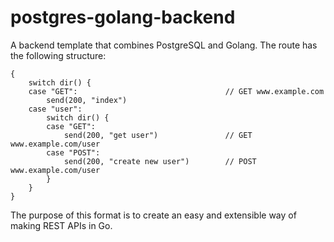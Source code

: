 # postgres-golang-backend
A backend template that combines PostgreSQL and Golang.
The route has the following structure:
```
{
    switch dir() {
    case "GET":                                 // GET www.example.com
        send(200, "index")
    case "user":
        switch dir() {
        case "GET":
            send(200, "get user")               // GET www.example.com/user
        case "POST":
            send(200, "create new user")        // POST www.example.com/user
        }
    }
}
```
The purpose of this format is to create an easy and extensible way of making REST APIs in Go.
